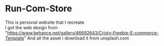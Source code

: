 # Run-Com-Store
This is personal website that I recreate <br>
I got the web design from "https://www.behance.net/gallery/46692643/Cristy-Freebie-E-commerce-Template"
And all the asset i download it from unsplash.com
